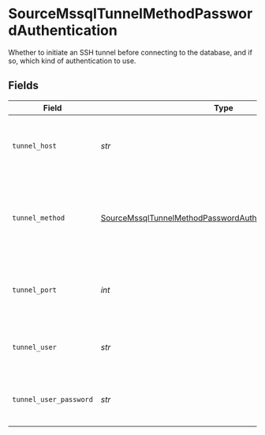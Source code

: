 # SourceMssqlTunnelMethodPasswordAuthentication

Whether to initiate an SSH tunnel before connecting to the database, and if so, which kind of authentication to use.


## Fields

| Field                                                                                                                                         | Type                                                                                                                                          | Required                                                                                                                                      | Description                                                                                                                                   | Example                                                                                                                                       |
| --------------------------------------------------------------------------------------------------------------------------------------------- | --------------------------------------------------------------------------------------------------------------------------------------------- | --------------------------------------------------------------------------------------------------------------------------------------------- | --------------------------------------------------------------------------------------------------------------------------------------------- | --------------------------------------------------------------------------------------------------------------------------------------------- |
| `tunnel_host`                                                                                                                                 | *str*                                                                                                                                         | :heavy_check_mark:                                                                                                                            | Hostname of the jump server host that allows inbound ssh tunnel.                                                                              |                                                                                                                                               |
| `tunnel_method`                                                                                                                               | [SourceMssqlTunnelMethodPasswordAuthenticationTunnelMethod](../../models/shared/sourcemssqltunnelmethodpasswordauthenticationtunnelmethod.md) | :heavy_check_mark:                                                                                                                            | Connect through a jump server tunnel host using username and password authentication                                                          |                                                                                                                                               |
| `tunnel_port`                                                                                                                                 | *int*                                                                                                                                         | :heavy_check_mark:                                                                                                                            | Port on the proxy/jump server that accepts inbound ssh connections.                                                                           | 22                                                                                                                                            |
| `tunnel_user`                                                                                                                                 | *str*                                                                                                                                         | :heavy_check_mark:                                                                                                                            | OS-level username for logging into the jump server host                                                                                       |                                                                                                                                               |
| `tunnel_user_password`                                                                                                                        | *str*                                                                                                                                         | :heavy_check_mark:                                                                                                                            | OS-level password for logging into the jump server host                                                                                       |                                                                                                                                               |